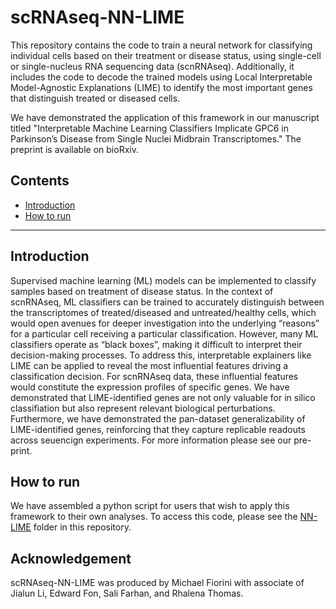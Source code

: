 # scRNAseq-NN-LIME

This repository contains the code to train a neural network for classifying individual cells based on their treatment or disease status, using single-cell or single-nucleus RNA sequencing data (scnRNAseq). Additionally, it includes the code to decode the trained models using Local Interpretable Model-Agnostic Explanations (LIME) to identify the most important genes that distinguish treated or diseased cells.

We have demonstrated the application of this framework in our manuscript titled "Interpretable Machine Learning Classifiers Implicate GPC6 in Parkinson’s Disease from Single Nuclei Midbrain Transcriptomes." The preprint is available on bioRxiv.

## Contents
-  [Introduction](#introduction)
-  [How to run](#how-to-run)

---

## Introduction
Supervised machine learning (ML) models can be implemented to classify samples based on treatment of disease status. In the context of scnRNAseq, ML classifiers can be trained to accurately distinguish between the transcriptomes of treated/diseased and untreated/healthy cells, which would open avenues for deeper investigation into the underlying “reasons” for a particular cell receiving a particular classification. However, many ML classifiers operate as “black boxes”, making it difficult to interpret their decision-making processes. To address this, interpretable explainers like LIME can be applied to reveal the most influential features driving a classification decision. For scnRNAseq data, these influential features would constitute the expression profiles of specific genes. We have demonstrated that LIME-identified genes are not only valuable for in silico classifiation but also represent relevant biological perturbations. Furthermore, we have demonstrated the pan-dataset generalizability of LIME-identified genes, reinforcing that they capture replicable readouts across seuencign experiments. For more information please see our pre-print.

## How to run
We have assembled a python script for users that wish to apply this framework to their own analyses. To access this code, please see the [NN-LIME](https://github.com/mfiorini9/scRNAseq-NN-LIME/tree/main/NN-LIME) folder in this repository.

## Acknowledgement
scRNAseq-NN-LIME was produced by Michael Fiorini with associate of Jialun Li, Edward Fon, Sali Farhan, and Rhalena Thomas. 
